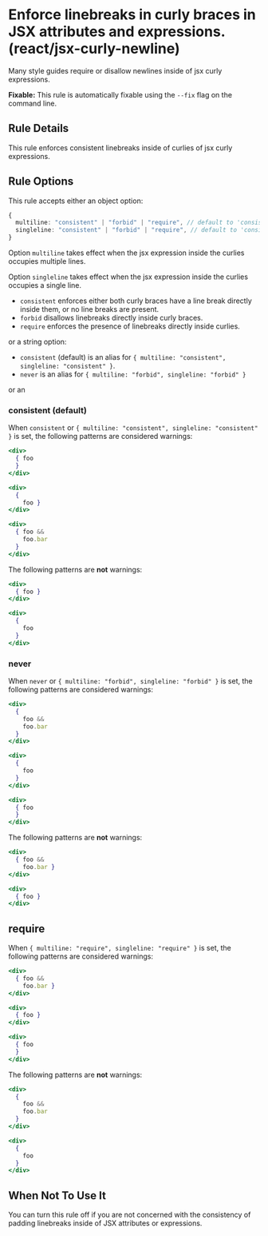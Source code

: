# Enforce linebreaks in curly braces in JSX attributes and expressions. (react/jsx-curly-newline)

Many style guides require or disallow newlines inside of jsx curly expressions.

**Fixable:** This rule is automatically fixable using the `--fix` flag on the command line.

## Rule Details

This rule enforces consistent linebreaks inside of curlies of jsx curly expressions.

## Rule Options

This rule accepts either an object option:

```ts
{
  multiline: "consistent" | "forbid" | "require", // default to 'consistent'
  singleline: "consistent" | "forbid" | "require", // default to 'consistent'
}
```
Option `multiline` takes effect when the jsx expression inside the curlies occupies multiple lines.

Option `singleline` takes effect when the jsx expression inside the curlies occupies a single line.

* `consistent` enforces either both curly braces have a line break directly inside them, or no line breaks are present.
* `forbid` disallows linebreaks directly inside curly braces.
* `require` enforces the presence of linebreaks directly inside curlies.

or a string option:

* `consistent` (default) is an alias for `{ multiline: "consistent", singleline: "consistent" }`.
* `never` is an alias for `{ multiline: "forbid", singleline: "forbid" }`

or an

### consistent (default)

When `consistent` or `{ multiline: "consistent", singleline: "consistent" }` is set, the following patterns are considered warnings:

```jsx
<div>
  { foo
  }
</div>

<div>
  {
    foo }
</div>

<div>
  { foo &&
    foo.bar
  }
</div>
```

The following patterns are **not** warnings:

```jsx
<div>
  { foo }
</div>

<div>
  {
    foo
  }
</div>
```

### never

When `never` or `{ multiline: "forbid", singleline: "forbid" }` is set, the following patterns are considered warnings:

```jsx
<div>
  {
    foo &&
    foo.bar
  }
</div>

<div>
  {
    foo
  }
</div>

<div>
  { foo
  }
</div>
```

The following patterns are **not** warnings:

```jsx
<div>
  { foo &&
    foo.bar }
</div>

<div>
  { foo }
</div>
```

## require

When `{ multiline: "require", singleline: "require" }` is set, the following patterns are considered warnings:

```jsx
<div>
  { foo &&
    foo.bar }
</div>

<div>
  { foo }
</div>

<div>
  { foo
  }
</div>
```

The following patterns are **not** warnings:

```jsx
<div>
  {
    foo &&
    foo.bar
  }
</div>

<div>
  {
    foo
  }
</div>
```


## When Not To Use It

You can turn this rule off if you are not concerned with the consistency of padding linebreaks inside of JSX attributes or expressions.
